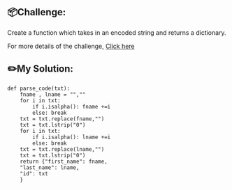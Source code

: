 ## 📦Challenge:
Create a function which takes in an encoded string and returns a dictionary.

For more details of the challenge, [Click here][https://edabit.com/challenge/7vN8ZRw43yuWNoy3Y]
## ✏️My Solution:
```
def parse_code(txt):
	fname , lname = "",""
	for i in txt:
		if i.isalpha(): fname +=i
		else: break
	txt = txt.replace(fname,"")
	txt = txt.lstrip("0")
	for i in txt:
		if i.isalpha(): lname +=i
		else: break
	txt = txt.replace(lname,"")
	txt = txt.lstrip("0")
	return {"first_name": fname,
	"last_name": lname,
	"id": txt
	}
```

[https://edabit.com/challenge/7vN8ZRw43yuWNoy3Y]: https://edabit.com/challenge/7vN8ZRw43yuWNoy3Y